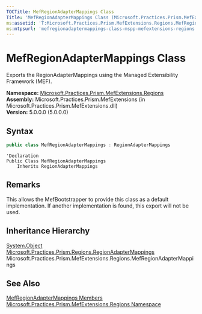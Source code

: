 ```yaml
---
TOCTitle: MefRegionAdapterMappings Class
Title: 'MefRegionAdapterMappings Class (Microsoft.Practices.Prism.MefExtensions.Regions)'
ms:assetid: 'T:Microsoft.Practices.Prism.MefExtensions.Regions.MefRegionAdapterMappings'
ms:mtpsurl: 'mefregionadaptermappings-class-mspp-mefextensions-regions.md'
---
```


# MefRegionAdapterMappings Class

Exports the RegionAdapterMappings using the Managed Extensibility Framework (MEF).

**Namespace:** [Microsoft.Practices.Prism.MefExtensions.Regions](/patterns-practices/reference/mspp-mefextensions-regions-namespace)  
**Assembly:** Microsoft.Practices.Prism.MefExtensions (in Microsoft.Practices.Prism.MefExtensions.dll)  
**Version:** 5.0.0.0 (5.0.0.0)

## Syntax

```C#
public class MefRegionAdapterMappings : RegionAdapterMappings
```

```VB
'Declaration
Public Class MefRegionAdapterMappings
	Inherits RegionAdapterMappings
```

## Remarks

This allows the MefBootstrapper to provide this class as a default implementation. If another implementation is found, this export will not be used.

## Inheritance Hierarchy

[System.Object](http://msdn.microsoft.com/en-us/library/e5kfa45b)  
[Microsoft.Practices.Prism.Regions.RegionAdapterMappings](/patterns-practices/reference/regionadaptermappings-class-mspp-regions)  
Microsoft.Practices.Prism.MefExtensions.Regions.MefRegionAdapterMappings  

## See Also

[MefRegionAdapterMappings Members](/patterns-practices/reference/mefregionadaptermappings-members-mspp-mefextensions-regions)  
[Microsoft.Practices.Prism.MefExtensions.Regions Namespace](/patterns-practices/reference/mspp-mefextensions-regions-namespace)